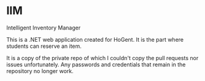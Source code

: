 # IIM
Intelligent Inventory Manager

This is a .NET web application created for HoGent. 
It is the part where students can reserve an item.

It is a copy of the private repo of which I couldn't copy the pull requests nor issues unfortunately. 
Any passwords and credentials that remain in the repository no longer work.
